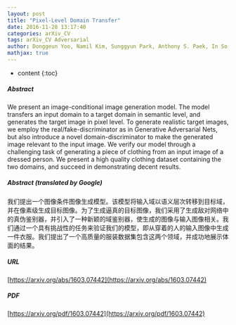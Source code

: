 ```yaml
---
layout: post
title: "Pixel-Level Domain Transfer"
date: 2016-11-28 13:17:40
categories: arXiv_CV
tags: arXiv_CV Adversarial
author: Donggeun Yoo, Namil Kim, Sunggyun Park, Anthony S. Paek, In So Kweon
mathjax: true
---
```


* content
{:toc}

##### Abstract
We present an image-conditional image generation model. The model transfers an input domain to a target domain in semantic level, and generates the target image in pixel level. To generate realistic target images, we employ the real/fake-discriminator as in Generative Adversarial Nets, but also introduce a novel domain-discriminator to make the generated image relevant to the input image. We verify our model through a challenging task of generating a piece of clothing from an input image of a dressed person. We present a high quality clothing dataset containing the two domains, and succeed in demonstrating decent results.

##### Abstract (translated by Google)
我们提出一个图像条件图像生成模型。该模型将输入域以语义层次转移到目标域，并在像素级生成目标图像。为了生成逼真的目标图像，我们采用了生成敌对网络中的真伪鉴别器，并引入了一种新颖的域鉴别器，使生成的图像与输入图像相关。我们通过一个具有挑战性的任务来验证我们的模型，即从穿着的人的输入图像中生成一件衣服。我们提出了一个高质量的服装数据集包含这两个领域，并成功地展示体面的结果。

##### URL
[https://arxiv.org/abs/1603.07442](https://arxiv.org/abs/1603.07442)

##### PDF
[https://arxiv.org/pdf/1603.07442](https://arxiv.org/pdf/1603.07442)

